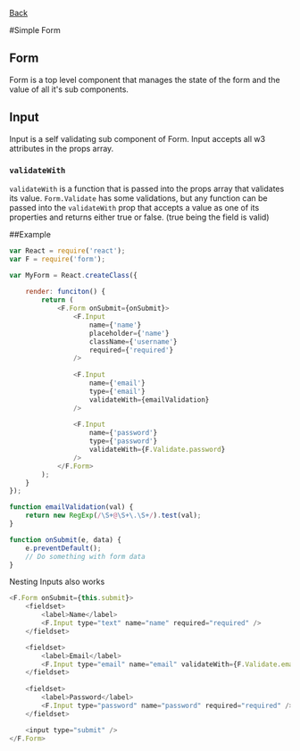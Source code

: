 [Back](https://github.com/willowtreeapps/branches/tree/master/docs)

#Simple Form

## Form
Form is a top level component that manages the state of the form 
and the value of all it's sub components. 

## Input
Input is a self validating sub component of Form. Input accepts
all w3 attributes in the props array.

### `validateWith`
`validateWith` is a function that is passed into the props array that
validates its value. `Form.Validate` has some validations, 
but any function can be passed into the `validateWith` prop that accepts 
a value as one of its properties and returns either true or false. (true being the 
field is valid) 

##Example

```js
var React = require('react');
var F = require('form');

var MyForm = React.createClass({
    
    render: funciton() {
        return (
            <F.Form onSubmit={onSubmit}>
                <F.Input 
                    name={'name'}
                    placeholder={'name'}
                    className={'username'}
                    required={'required'}
                />
            
                <F.Input    
                    name={'email'}
                    type={'email'}
                    validateWith={emailValidation}
                />
            
                <F.Input
                    name={'password'}
                    type={'password'}
                    validateWith={F.Validate.password}
                />
            </F.Form>
        ); 
    }
});

function emailValidation(val) {
    return new RegExp(/\S+@\S+\.\S+/).test(val);    
}

function onSubmit(e, data) {
    e.preventDefault();
    // Do something with form data
}
```

Nesting Inputs also works

```js
<F.Form onSubmit={this.submit}>
    <fieldset>
        <label>Name</label>
        <F.Input type="text" name="name" required="required" />
    </fieldset>

    <fieldset>
        <label>Email</label>
        <F.Input type="email" name="email" validateWith={F.Validate.email} />
    </fieldset>
    
    <fieldset>
        <label>Password</label>
        <F.Input type="password" name="password" required="required" />
    </fieldset>

    <input type="submit" />
</F.Form>
```
